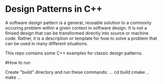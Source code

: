 # Design Patterns in C++

A software design pattern is a general, reusable solution to a commonly occuring problem within a given context in software design. It is not a finised design that can be transformed directly into source or machine code. Rather, it is a description or template for how to solve a problem that can be used in many different situations.

This repo contains some C++ examples for classic design patterns. 

#How to run

Create "build" directory and run these commands:
...
cd build
cmake ..
make
...
